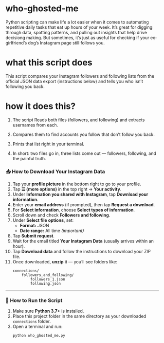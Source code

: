 # who-ghosted-me  

Python scripting can make life a lot easier when it comes to automating repetitive daily tasks that eat up hours of your week. It’s great for digging through data, spotting patterns, and pulling out insights that help drive decisiong making. But sometimes, it’s just as useful for checking if your ex-girlfriend’s dog’s Instagram page still follows you.

# what this script does
This script compares your Instagram followers and following lists from the official JSON data export (instructions below) and tells you who isn’t following you back.

# how it does this?
1. The script Reads both files (followers, and following) and extracts usernames from each.

2. Compares them to find accounts you follow that don’t follow you back.

3. Prints that list right in your terminal.

4. In short: two files go in, three lists come out — followers, following, and the painful truth.

### 📥 How to Download Your Instagram Data

1. Tap your **profile picture** in the bottom right to go to your profile.  
2. Tap **☰ (more options)** in the top right → **Your activity**.  
3. Under **Information you shared with Instagram**, tap **Download your information**.  
4. Enter your **email address** (if prompted), then tap **Request a download**.  
5. For **Select information**, choose **Select types of information**.  
6. Scroll down and check **Followers and following**.  
7. Under **Select file options**, set:  
   - **Format:** JSON  
   - **Date range:** All time *(important)*  
8. Tap **Submit request**.  
9. Wait for the email titled **Your Instagram Data** (usually arrives within an hour).  
10. Tap **Download data** and follow the instructions to download your ZIP file.  
11. Once downloaded, **unzip** it — you’ll see folders like:  
    ```
    connections/
        followers_and_following/
            followers_1.json
            following.json
    ```

---

### 🧰 How to Run the Script

1. Make sure **Python 3.7+** is installed.  
2. Place this project folder in the same directory as your downloaded `connections` folder.  
3. Open a terminal and run:
   ```bash
   python who_ghosted_me.py
